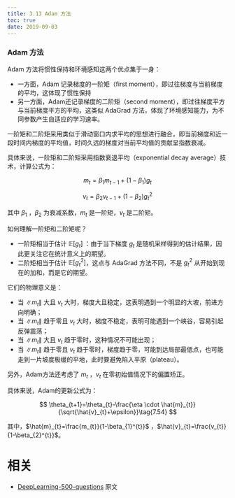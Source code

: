 ```yaml
---
title: 3.13 Adam 方法
toc: true
date: 2019-09-03
---
```


### Adam 方法

Adam 方法将惯性保持和环境感知这两个优点集于一身：

- 一方面，Adam 记录梯度的一阶矩（first moment），即过往梯度与当前梯度的平均，这体现了惯性保持
- 另一方面，Adam还记录梯度的二阶矩（second moment），即过往梯度平方与当前梯度平方的平均，这类似 AdaGrad 方法，体现了环境感知能力，为不同参数产生自适应的学习速率。

一阶矩和二阶矩采用类似于滑动窗口内求平均的思想进行融合，即当前梯度和近一段时间内梯度的平均值，时间久远的梯度对当前平均值的贡献呈指数衰减。

具体来说，一阶矩和二阶矩采用指数衰退平均（exponential decay average）技术，计算公式为：

$$
m_{t}=\beta_{1} m_{t-1}+\left(1-\beta_{1}\right) g_{t}\tag{7.52}
$$

$$
v_{t}=\beta_{2} v_{t-1}+\left(1-\beta_{2}\right) g_{t}^{2}\tag{7.53}
$$

其中 $\beta_{1}$ ，$\beta_{2}$ 为衰减系数，$m_{t}$ 是一阶矩，$v_{t}$ 是二阶矩。

如何理解一阶矩和二阶矩呢？

- 一阶矩相当于估计 $\mathbb{E}\left[g_{t}\right]$ ：由于当下梯度 $g_{t}$ 是随机采样得到的估计结果，因此更关注它在统计意义上的期望。
- 二阶矩相当于估计 $\mathbb{E}\left[g_{t}^{2}\right]$，这点与 AdaGrad 方法不同，不是 $g_{t}^{2}$ 从开始到现在的加和，而是它的期望。

它们的物理意义是：

- 当 $\left\|m_{t}\right\|$ 大且 $v_{t}$ 大时，梯度大且稳定，这表明遇到一个明显的大坡，前进方向明确；
- 当 $\left\|m_{t}\right\|$ 趋于零且 $v_{t}$ 大时，梯度不稳定，表明可能遇到一个峡谷，容易引起反弹震荡；
- 当 $\left\|m_{t}\right\|$ 大且 $v_{t}$ 趋于零时，这种情况不可能出现；
- 当 $\left\|m_{t}\right\|$ 趋于零且 $v_{t}$ 趋于零时，梯度趋于零，可能到达局部最低点，也可能走到一片坡度极缓的平地，此时要避免陷入平原（plateau）。

另外，Adam方法还考虑了 $m_t$ ，$v_t$ 在零初始值情况下的偏置矫正。

具体来说，Adam的更新公式为：

$$
\theta_{t+1}=\theta_{t}-\frac{\eta \cdot \hat{m}_{t}}{\sqrt{\hat{v}_{t}+\epsilon}}\tag{7.54}
$$


其中，$\hat{m}_{t}=\frac{m_{t}}{1-\beta_{1}^{t}}$ ，$\hat{v}_{t}=\frac{v_{t}}{1-\beta_{2}^{t}}$。






# 相关

- [DeepLearning-500-questions](https://github.com/scutan90/DeepLearning-500-questions) 原文
